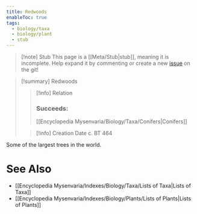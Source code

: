 ```yaml
---
title: Redwoods
enableToc: true
tags:
  - biology/taxa
  - biology/plant
  - stub
---
```


> [!note] Stub
> This page is a [[Meta/Stub|stub]], meaning it is incomplete. Help expand it by commenting or create a new [issue](https://github.com/RagtimeGal/quartz--encyclopedia-mysenvaria/issues/new/choose) on the git!


> [!summary] Redwoods
> > [!info] Relation
> > ### Succeeds:
> > [[Encyclopedia Mysenvaria/Biology/Taxa/Conifers|Conifers]]
>
> > [!info] Creation Date
> > c. BT 464

Some of the largest trees in the world.

# See Also
- [[Encyclopedia Mysenvaria/Indexes/Biology/Taxa/Lists of Taxa|Lists of Taxa]]
- [[Encyclopedia Mysenvaria/Indexes/Biology/Plants/Lists of Plants|Lists of Plants]]
